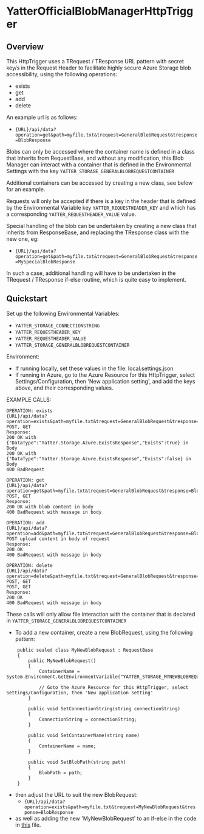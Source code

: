 # YatterOfficialBlobManagerHttpTrigger

## Overview

This HttpTrigger uses a TRequest / TResponse URL pattern with secret key/s in the Request Header to facilitate highly secure Azure Storage blob accessibility, using the following operations:

- exists
- get
- add
- delete

An example url is as follows:

- ```{URL}/api/data?operation=get&path=myfile.txt&trequest=GeneralBlobRequest&tresponse=BlobResponse```

Blobs can only be accessed where the container name is defined in a class that inherits from RequestBase, and without any modification, this Blob Manager can interact with a container that is defined in the Environmental Settings with the key ```YATTER_STORAGE_GENERALBLOBREQUESTCONTAINER```

Additional containers can be accessed by creating a new class, see below for an example.

Requests will only be accepted if there is a key in the header that is defined by the Environmental Variable key ```YATTER_REQUESTHEADER_KEY``` and which has a corresponding ```YATTER_REQUESTHEADER_VALUE``` value.

Special handling of the blob can be undertaken by creating a new class that inherits from ResponseBase, and replacing the TResponse class with the new one, eg:

- ```{URL}/api/data?operation=get&path=myfile.txt&trequest=GeneralBlobRequest&tresponse=MySpecialBlobResponse```

In such a case, additional handling will have to be undertaken in the TRequest / TResponse if-else routine, which is quite easy to implement.

## Quickstart

Set up the following Environmental Variables:

- ```YATTER_STORAGE_CONNECTIONSTRING```
- ```YATTER_REQUESTHEADER_KEY```
- ```YATTER_REQUESTHEADER_VALUE```
- ```YATTER_STORAGE_GENERALBLOBREQUESTCONTAINER```

Environment:

- If running locally, set these values in the file: local.settings.json
- If running in Azure, go to the Azure Resource for this HttpTrigger, select Settings/Configuration, then 'New application setting', and add the keys above, and their corresponding values.


 
EXAMPLE CALLS:

```
OPERATION: exists
{URL}/api/data?operation=exists&path=myfile.txt&trequest=GeneralBlobRequest&tresponse=BlobResponse 
POST, GET
Response: 
200 OK with {"DataType":"Yatter.Storage.Azure.ExistsResponse","Exists":true} in Body
200 OK with {"DataType":"Yatter.Storage.Azure.ExistsResponse","Exists":false} in Body
400 BadRequest
 
OPERATION: get
{URL}/api/data?operation=get&path=myfile.txt&trequest=GeneralBlobRequest&tresponse=BlobResponse 
POST, GET
Response:
200 OK with blob content in body
400 BadRequest with message in body

OPERATION: add
{URL}/api/data?operation=add&path=myfile.txt&trequest=GeneralBlobRequest&tresponse=BlobResponse 
POST upload content in body of request
Response:
200 OK
400 BadRequest with message in body
 
OPERATION: delete
{URL}/api/data?operation=delete&path=myfile.txt&trequest=GeneralBlobRequest&tresponse=BlobResponse POST, GET
POST, GET
Response: 
200 OK
400 BadRequest with message in body
```

These calls will only allow file interaction with the container that is declared in ```YATTER_STORAGE_GENERALBLOBREQUESTCONTAINER```

- To add a new container, create a new BlobRequest, using the following pattern:

```
    public sealed class MyNewBlobRequest : RequestBase
    {
        public MyNewBlobRequest()
        {
            ContainerName = System.Environment.GetEnvironmentVariable("YATTER_STORAGE_MYNEWBLOBREQUESTCONTAINER");

            // Goto the Azure Resource for this HttpTrigger, select Settings/Configuration, then 'New application setting'
        }

        public void SetConnectionString(string connectionString)
        {
            ConnectionString = connectionString;
        }

        public void SetContainerName(string name)
        {
            ContainerName = name;
        }

        public void SetBlobPath(string path)
        {
            BlobPath = path;
        }
    }
```

- then adjust the URL to suit the new BlobRequest:
  - ```{URL}/api/data?operation=exists&path=myfile.txt&trequest=MyNewBlobRequest&tresponse=BlobResponse```
- as well as adding the new 'MyNewBlobRequest' to an if-else in the code in [this](https://github.com/YatterOfficial/YatterOfficialBlobManagerHttpTrigger/blob/master/YatterOfficialSimpleBlobManagerHttpTrigger/YatterBlobManagerHttpTrigger.cs) file.

